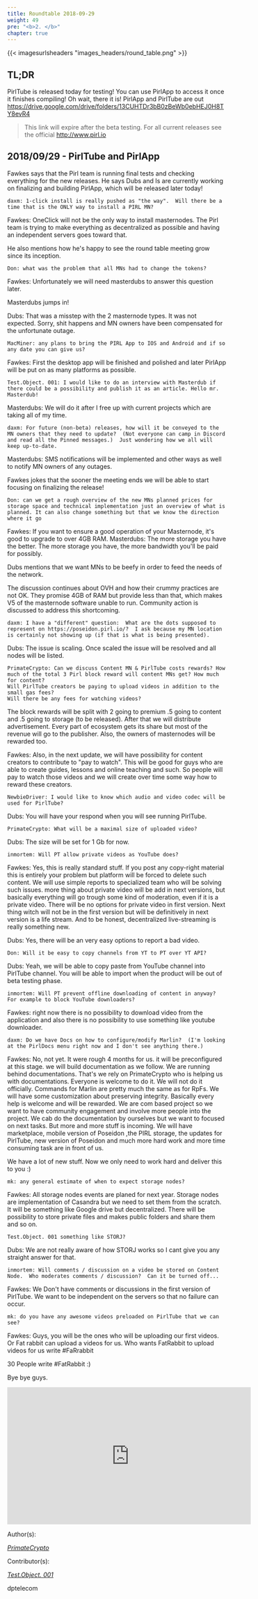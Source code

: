 ```yaml
---
title: Roundtable 2018-09-29
weight: 49
pre: "<b>2. </b>"
chapter: true
---
```

{{< imagesurlsheaders "images_headers/round_table.png"  >}}


## TL;DR ##
PirlTube is released today for testing! You can use PirlApp to access it once it finishes compiling!
Oh wait, there it is! PirlApp and PirlTube are out https://drive.google.com/drive/folders/13CUHTDr3bB0zBeWb0ebHEJ0H8TY8evR4

> This link will expire after the beta testing. For all current releases see the official http://www.pirl.io

## 2018/09/29 - PirlTube and PirlApp

Fawkes says that the Pirl team is running final tests and checking everything for the new releases. He says Dubs and Is are currently working on finalizing and building PirlApp, which will be released later today! 

```
daxm: 1-click install is really pushed as "the way".  Will there be a time that is the ONLY way to install a PIRL MN?
```
Fawkes: OneClick will not be the only way to install masternodes. The Pirl team is trying to make everything as decentralized as possible and having an independent servers goes toward that.

He also mentions how he's happy to see the round table meeting grow since its inception.

```
Don: what was the problem that all MNs had to change the tokens?
```
Fawkes: Unfortunately we will need masterdubs to answer this question later.

Masterdubs jumps in!

Dubs: That was a misstep with the 2 masternode types. It was not expected. Sorry, shit happens and MN owners have been compensated for the unfortunate outage.

```
MacMiner: any plans to bring the PIRL App to IOS and Android and if so any date you can give us?
```
Fawkes: First the desktop app will be finished and polished and later PirlApp will be put on as many platforms as possible.

```
Test.Object. 001: I would like to do an interview with Masterdub if there could be a possibility and publish it as an article. Hello mr. Masterdub!
```
Masterdubs: We will do it after I free up with current projects which are taking all of my time.

```
daxm: For future (non-beta) releases, how will it be conveyed to the MN owners that they need to update?  (Not everyone can camp in Discord and read all the Pinned messages.)  Just wondering how we all will keep up-to-date.
```
Masterdubs: SMS notifications will be implemented and other ways as well to notify MN owners of any outages.

Fawkes jokes that the sooner the meeting ends we will be able to start focusing on finalizing the release!

```
Don: can we get a rough overview of the new MNs planned prices for storage space and technical implementation just an overview of what is planned. It can also change something but that we know the direction where it go
```
Fawkes: If you want to ensure a good operation of your Masternode, it's good to upgrade to over 4GB RAM.
Masterdubs: The more storage you have the better.  The more storage you have, the more bandwidth you'll be paid for possibly.

Dubs mentions that we want MNs to be beefy in order to feed the needs of the network.

The discussion continues about OVH and how their crummy practices are not OK. They promise 4GB of RAM but provide less than that, which makes V5 of the masternode software unable to run. Community action is discussed to address this shortcoming.

```
daxm: I have a "different" question:  What are the dots supposed to represent on https://poseidon.pirl.io/?  I ask because my MN location is certainly not showing up (if that is what is being presented).
```
Dubs: The issue is scaling. Once scaled the issue will be resolved and all nodes will be listed.

```
PrimateCrypto: Can we discuss Content MN & PirlTube costs rewards? How much of the total 3 Pirl block reward will content MNs get? How much for content?
Will PirlTube creators be paying to upload videos in addition to the small gas fees?
Will there be any fees for watching videos?
```
The block rewards will be split with 2 going to premium .5 going to content and .5 going to storage (to be released). After that we will distribute advertisement. Every part of ecosystem gets its share but most of the revenue will go to the publisher. Also, the owners of masternodes will be rewarded too.

Fawkes: Also, in the next update, we will have possibility for content creators to contribute to "pay to watch". This will be good for guys who are able to create guides, lessons and online teaching and such. So people will pay to watch those videos and we will create over time some way how to reward these creators.

```
NewbieDriver: I would like to know which audio and video codec will be used for PirlTube?
```
Dubs: You will have your respond when you will see running PirlTube.

```
PrimateCrypto: What will be a maximal size of uploaded video?
```
Dubs: The size will be set for 1 Gb for now.

```
inmortem: Will PT allow private videos as YouTube does?
```
Fawkes: Yes, this is really standard stuff. If you post any copy-right material this is entirely your problem but platform will be forced to delete such content. We will use simple reports to specialized team who will be solving such issues. more thing about private video will be add in next versions, but basically everything will go trough some kind of moderation, even if it is a private video. There will be no options for private video in first version. Next thing witch will not be in the first version but will be definitively in next version is a life stream. And to be honest, decentralized live-streaming is really something new.

Dubs: Yes, there will be an very easy options to report a bad video.

```
Don: Will it be easy to copy channels from YT to PT over YT API?
```
Dubs: Yeah, we will be able to copy paste from YouTube channel into PirlTube channel. You will be able to import when the product will be out of beta testing phase.

```
inmortem: Will PT prevent offline downloading of content in anyway?  For example to block YouTube downloaders?
```
Fawkes: right now there is no possibility to download video from the application and also there is no possibility to use something like youtube downloader.
```
daxm: Do we have Docs on how to configure/modify Marlin?  (I'm looking at the PirlDocs menu right now and I don't see anything there.)
```
Fawkes: No, not yet. It were rough 4 months for us. it will be preconfigured at this stage. we will build documentation as we follow. We are running behind documentations.
That's we rely on PrimateCrypto who is helping us with documentations. Everyone is welcome to do it. We will not do it officially. Commands for Marlin are pretty much the same as for RpFs. We will have some customization about preserving integrity.
Basically every help is welcome and will be rewarded. We are com based project so we want
to have community engagement and involve more people into the project.
We cab do the documentation by ourselves but we want to focused on next tasks.
But more and more stuff is incoming. We will have marketplace, mobile version of Poseidon
,the PIRL storage, the updates for PirlTube, new version of Poseidon and much more hard work and more time consuming task are in front of us.

We have a lot of new stuff. Now we only need to work hard and deliver this to you :)

```
mk: any general estimate of when to expect storage nodes?
```
Fawkes: All storage nodes events are planed for next year.  Storage nodes are implementation of Casandra but we need to set them from the scratch. It will be something like Google drive but decentralized. There will be possibility to store private files and makes public folders and share them and so on.

```
Test.Object. 001 something like STORJ?
```
Dubs: We are not really aware of how STORJ works so I cant give you any straight answer for that.

```
inmortem: Will comments / discussion on a video be stored on Content Node.  Who moderates comments / discussion?  Can it be turned off...
```
Fawkes: We Don't have comments or discussions in the first version of PirlTube.
We want to be independent on the servers so that no failure can occur.

```
mk: do you have any awesome videos preloaded on PirlTube that we can see?
```
Fawkes: Guys, you will be the ones who will be uploading our first videos.
Or Fat rabbit can upload a videos for us. Who wants FatRabbit to upload videos for us write #FaRrabbit

30 People write #FatRabbit :)

Bye bye guys.

<iframe width="560" height="315" src="https://share.pirltube.com/content/video/0xe88f373079844a0daaa6aaa08657e4075b19240ad00faf4d18e54dec21656320" frameborder="0" allow="autoplay; encrypted-media" allowfullscreen></iframe>




Author(s):

_[PrimateCrypto](https://twitter.com/PrimateCrypto)_

Contributor(s):

_[Test.Object. 001](https://twitter.com/MickeyMaler)_

dptelecom
